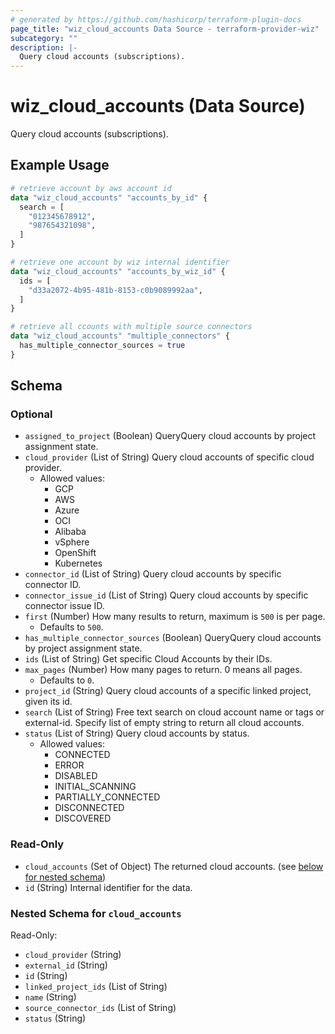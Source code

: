 ```yaml
---
# generated by https://github.com/hashicorp/terraform-plugin-docs
page_title: "wiz_cloud_accounts Data Source - terraform-provider-wiz"
subcategory: ""
description: |-
  Query cloud accounts (subscriptions).
---
```


# wiz_cloud_accounts (Data Source)

Query cloud accounts (subscriptions).

## Example Usage

```terraform
# retrieve account by aws account id
data "wiz_cloud_accounts" "accounts_by_id" {
  search = [
    "012345678912",
    "987654321098",
  ]
}

# retrieve one account by wiz internal identifier
data "wiz_cloud_accounts" "accounts_by_wiz_id" {
  ids = [
    "d33a2072-4b95-481b-8153-c0b9089992aa",
  ]
}

# retrieve all ccounts with multiple source connectors
data "wiz_cloud_accounts" "multiple_connectors" {
  has_multiple_connector_sources = true
}
```

<!-- schema generated by tfplugindocs -->
## Schema

### Optional

- `assigned_to_project` (Boolean) QueryQuery cloud accounts by project assignment state.
- `cloud_provider` (List of String) Query cloud accounts of specific cloud provider.
    - Allowed values:
        - GCP
        - AWS
        - Azure
        - OCI
        - Alibaba
        - vSphere
        - OpenShift
        - Kubernetes
- `connector_id` (List of String) Query cloud accounts by specific connector ID.
- `connector_issue_id` (List of String) Query cloud accounts by specific connector issue ID.
- `first` (Number) How many results to return, maximum is `500` is per page.
    - Defaults to `500`.
- `has_multiple_connector_sources` (Boolean) QueryQuery cloud accounts by project assignment state.
- `ids` (List of String) Get specific Cloud Accounts by their IDs.
- `max_pages` (Number) How many pages to return. 0 means all pages.
    - Defaults to `0`.
- `project_id` (String) Query cloud accounts of a specific linked project, given its id.
- `search` (List of String) Free text search on cloud account name or tags or external-id. Specify list of empty string to return all cloud accounts.
- `status` (List of String) Query cloud accounts by status.
    - Allowed values:
        - CONNECTED
        - ERROR
        - DISABLED
        - INITIAL_SCANNING
        - PARTIALLY_CONNECTED
        - DISCONNECTED
        - DISCOVERED

### Read-Only

- `cloud_accounts` (Set of Object) The returned cloud accounts. (see [below for nested schema](#nestedatt--cloud_accounts))
- `id` (String) Internal identifier for the data.

<a id="nestedatt--cloud_accounts"></a>
### Nested Schema for `cloud_accounts`

Read-Only:

- `cloud_provider` (String)
- `external_id` (String)
- `id` (String)
- `linked_project_ids` (List of String)
- `name` (String)
- `source_connector_ids` (List of String)
- `status` (String)
